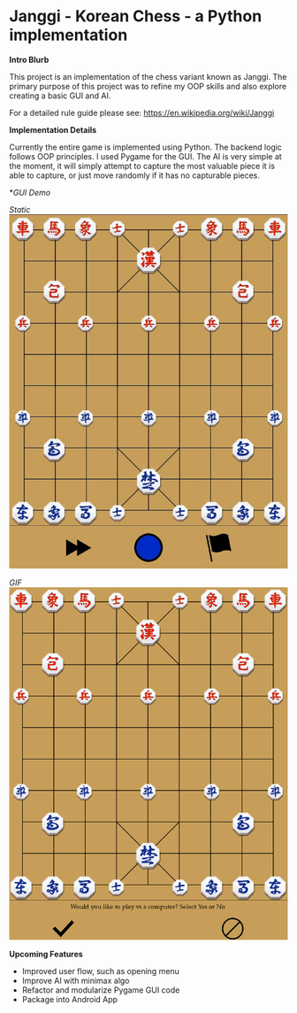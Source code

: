 # Janggi - Korean Chess - a Python implementation

**Intro Blurb**

This project is an implementation of the chess variant known as Janggi. The primary purpose of this project was to refine my OOP skills and also explore creating a basic GUI and AI.

For a detailed rule guide please see: https://en.wikipedia.org/wiki/Janggi

**Implementation Details**

Currently the entire game is implemented using Python. The backend logic follows OOP principles. I used Pygame for the GUI. The AI is very simple at the moment, it will simply attempt to capture the most valuable piece it is able to capture, or just move randomly if it has no capturable pieces.

**GUI Demo*

*Static*
![](readme_files/Janggi_screen.jpg)

*GIF*
![](readme_files/janggi_demo.gif)

**Upcoming Features**

* Improved user flow, such as opening menu
* Improve AI with minimax algo
* Refactor and modularize Pygame GUI code
* Package into Android App